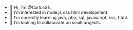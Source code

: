- 👋 Hi, I’m @CarlosS1L
- 👀 I’m interested in node.js css html development.
- 🌱 I’m currently learning java, php, sql, javascript, css, html.
- 💞️ I’m looking to collaborate on small projects.

<!---
CarlosS1L/CarlosS1L is a ✨ special ✨ repository because its `README.md` (this file) appears on your GitHub profile.
You can click the Preview link to take a look at your changes.
--->
